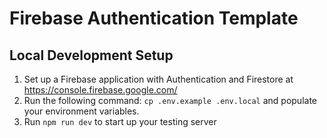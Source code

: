 # Firebase Authentication Template

## Local Development Setup

1. Set up a Firebase application with Authentication and Firestore at https://console.firebase.google.com/
1. Run the following command: `cp .env.example .env.local` and populate your environment variables.
1. Run `npm run dev` to start up your testing server
